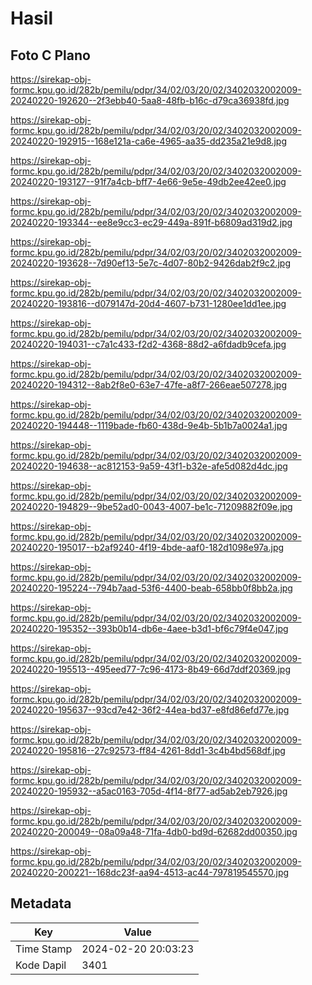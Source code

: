 # Hasil

## Foto C Plano

https://sirekap-obj-formc.kpu.go.id/282b/pemilu/pdpr/34/02/03/20/02/3402032002009-20240220-192620--2f3ebb40-5aa8-48fb-b16c-d79ca36938fd.jpg

https://sirekap-obj-formc.kpu.go.id/282b/pemilu/pdpr/34/02/03/20/02/3402032002009-20240220-192915--168e121a-ca6e-4965-aa35-dd235a21e9d8.jpg

https://sirekap-obj-formc.kpu.go.id/282b/pemilu/pdpr/34/02/03/20/02/3402032002009-20240220-193127--91f7a4cb-bff7-4e66-9e5e-49db2ee42ee0.jpg

https://sirekap-obj-formc.kpu.go.id/282b/pemilu/pdpr/34/02/03/20/02/3402032002009-20240220-193344--ee8e9cc3-ec29-449a-891f-b6809ad319d2.jpg

https://sirekap-obj-formc.kpu.go.id/282b/pemilu/pdpr/34/02/03/20/02/3402032002009-20240220-193628--7d90ef13-5e7c-4d07-80b2-9426dab2f9c2.jpg

https://sirekap-obj-formc.kpu.go.id/282b/pemilu/pdpr/34/02/03/20/02/3402032002009-20240220-193816--d079147d-20d4-4607-b731-1280ee1dd1ee.jpg

https://sirekap-obj-formc.kpu.go.id/282b/pemilu/pdpr/34/02/03/20/02/3402032002009-20240220-194031--c7a1c433-f2d2-4368-88d2-a6fdadb9cefa.jpg

https://sirekap-obj-formc.kpu.go.id/282b/pemilu/pdpr/34/02/03/20/02/3402032002009-20240220-194312--8ab2f8e0-63e7-47fe-a8f7-266eae507278.jpg

https://sirekap-obj-formc.kpu.go.id/282b/pemilu/pdpr/34/02/03/20/02/3402032002009-20240220-194448--1119bade-fb60-438d-9e4b-5b1b7a0024a1.jpg

https://sirekap-obj-formc.kpu.go.id/282b/pemilu/pdpr/34/02/03/20/02/3402032002009-20240220-194638--ac812153-9a59-43f1-b32e-afe5d082d4dc.jpg

https://sirekap-obj-formc.kpu.go.id/282b/pemilu/pdpr/34/02/03/20/02/3402032002009-20240220-194829--9be52ad0-0043-4007-be1c-71209882f09e.jpg

https://sirekap-obj-formc.kpu.go.id/282b/pemilu/pdpr/34/02/03/20/02/3402032002009-20240220-195017--b2af9240-4f19-4bde-aaf0-182d1098e97a.jpg

https://sirekap-obj-formc.kpu.go.id/282b/pemilu/pdpr/34/02/03/20/02/3402032002009-20240220-195224--794b7aad-53f6-4400-beab-658bb0f8bb2a.jpg

https://sirekap-obj-formc.kpu.go.id/282b/pemilu/pdpr/34/02/03/20/02/3402032002009-20240220-195352--393b0b14-db6e-4aee-b3d1-bf6c79f4e047.jpg

https://sirekap-obj-formc.kpu.go.id/282b/pemilu/pdpr/34/02/03/20/02/3402032002009-20240220-195513--495eed77-7c96-4173-8b49-66d7ddf20369.jpg

https://sirekap-obj-formc.kpu.go.id/282b/pemilu/pdpr/34/02/03/20/02/3402032002009-20240220-195637--93cd7e42-36f2-44ea-bd37-e8fd86efd77e.jpg

https://sirekap-obj-formc.kpu.go.id/282b/pemilu/pdpr/34/02/03/20/02/3402032002009-20240220-195816--27c92573-ff84-4261-8dd1-3c4b4bd568df.jpg

https://sirekap-obj-formc.kpu.go.id/282b/pemilu/pdpr/34/02/03/20/02/3402032002009-20240220-195932--a5ac0163-705d-4f14-8f77-ad5ab2eb7926.jpg

https://sirekap-obj-formc.kpu.go.id/282b/pemilu/pdpr/34/02/03/20/02/3402032002009-20240220-200049--08a09a48-71fa-4db0-bd9d-62682dd00350.jpg

https://sirekap-obj-formc.kpu.go.id/282b/pemilu/pdpr/34/02/03/20/02/3402032002009-20240220-200221--168dc23f-aa94-4513-ac44-797819545570.jpg


## Metadata

| Key        | Value               |
| ---------- | ------------------- |
| Time Stamp | 2024-02-20 20:03:23 |
| Kode Dapil | 3401                |



